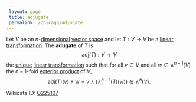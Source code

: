 ```yaml
---
 layout: page
 title: adjugate
 permalink: /chicago/adjugate
---
```

Let $V$ be an $n$-[dimensional](https://mathgloss.github.io/MathGloss/chicago/dimension_of_vector_space) [vector space](https://mathgloss.github.io/MathGloss/chicago/vector_space) and let $T:V\to V$ be a [linear transformation](https://mathgloss.github.io/MathGloss/chicago/linear_transformation). The **adugate** of $T$ is $$\text{adj}(T):V\to V$$ the [unique](https://mathgloss.github.io/MathGloss/chicago/uniqueness_of_adjugate) [linear transformation](https://mathgloss.github.io/MathGloss/chicago/linear_transformation) such that for all $v \in V$ and all $w \in \wedge^{n-1}(V)$ the $n-1$-fold [exterior product](https://mathgloss.github.io/MathGloss/chicago/exterior_power_of_a_vector_space) of $V$, $$\text{adj}(T)(v) \wedge w = v \wedge (\wedge^{n-1}(T)(w)) \in \wedge^n(V).$$ [](https://mathgloss.github.io/MathGloss/chicago/exterior_power_of_linear_transformation)

Wikidata ID: [Q225107](https://www.wikidata.org/wiki/Q225107)
